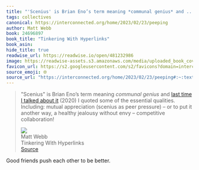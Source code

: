 ```yaml
---
title: "'Scenius' is Brian Eno’s term meaning *communal genius* and ..."
tags: collectives
canonical: https://interconnected.org/home/2023/02/23/peeping
author: Matt Webb
book: 24696897
book_title: "Tinkering With Hyperlinks"
book_asin: 
hide_title: true
readwise_url: https://readwise.io/open/481232986
image: https://readwise-assets.s3.amazonaws.com/media/uploaded_book_covers/profile_265723/peeping.png
favicon_url: https://s2.googleusercontent.com/s2/favicons?domain=interconnected.org
source_emoji: 🌐
source_url: "https://interconnected.org/home/2023/02/23/peeping#:~:text=%22Scenius%22%20is%20Brian,%E2%80%93%20competitive%20collaboration%21"
---
```


> "Scenius" is Brian Eno’s term meaning *communal genius* and [last time I talked about it](https://interconnected.org/home/2020/08/18/filtered_for_small_groups) (2020) I quoted some of the essential qualities. Including: mutual appreciation (scenius as peer pressure) – or to put it another way, a healthy jealousy without envy – competitive collaboration!
> <div class="quoteback-footer"><div class="quoteback-avatar"><img class="mini-favicon" src="https://s2.googleusercontent.com/s2/favicons?domain=interconnected.org"></div><div class="quoteback-metadata"><div class="metadata-inner"><span style="display:none">FROM:</span><div aria-label="Matt Webb" class="quoteback-author"> Matt Webb</div><div aria-label="Tinkering With Hyperlinks" class="quoteback-title"> Tinkering With Hyperlinks</div></div></div><div class="quoteback-backlink"><a target="_blank" aria-label="go to the full text of this quotation" rel="noopener" href="https://interconnected.org/home/2023/02/23/peeping#:~:text=%22Scenius%22%20is%20Brian,%E2%80%93%20competitive%20collaboration%21" class="quoteback-arrow"> Source</a></div></div>

Good friends push each other to be better.